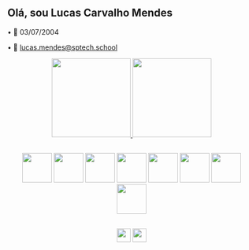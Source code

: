 ## Olá, sou Lucas Carvalho Mendes

• 📅 03/07/2004

• 📧 [lucas.mendes@sptech.school](mailto:lucas.mendes@sptech.school)

<div align="center">
    <a href="https://github.com/LucasCMendes10">
        <img height="160em" src="https://github-readme-stats.vercel.app/api?username=LucasCMendes10&count_private=true&show_icons=true&title_color=5589d6&text_color=DEDEDE&icon_color=5589d6&bg_color=191919&border_radius=10"/>
        <img height="160em" src="https://github-readme-stats.vercel.app/api/top-langs/?username=LucasCMendes10&layout=compact&title_color=5589d6&text_color=DEDEDE&bg_color=191919&border_radius=10"/>
    </a>
</div>

##

<div align="center">
<img src="https://cdn.jsdelivr.net/gh/devicons/devicon@latest/icons/java/java-plain.svg" height="60em">
<img src="https://cdn.jsdelivr.net/gh/devicons/devicon/icons/python/python-original.svg" height="60em"/>
<img src="https://cdn.jsdelivr.net/gh/devicons/devicon/icons/mysql/mysql-original-wordmark.svg" height="60em">
<img src="https://cdn.jsdelivr.net/gh/devicons/devicon@latest/icons/spring/spring-original.svg" height="60em">
<img src="https://cdn.jsdelivr.net/gh/devicons/devicon@latest/icons/nodejs/nodejs-plain.svg" height="60em">
<img src="https://cdn.jsdelivr.net/gh/devicons/devicon/icons/javascript/javascript-plain.svg" height="60em"> 
<img src="https://cdn.jsdelivr.net/gh/devicons/devicon@latest/icons/html5/html5-plain.svg" height="60em">
<img src="https://cdn.jsdelivr.net/gh/devicons/devicon@latest/icons/css3/css3-plain.svg" height="60em">
</div>

##

<div align="center">
<a href="mailto:lucas.mendes@sptech.school">
<img src="https://img.shields.io/badge/Outlook-0078D4?style=for-the-badge&logo=microsoft-outlook&logoColor=white" height="28em"></a>
<a href="https://www.linkedin.com/in/lucas-carvalho-mendes-864231287/">
<img src="https://img.shields.io/badge/LinkedIn-0077B5?style=for-the-badge&logo=linkedin&logoColor=white" height="28em"></a>
</div>
